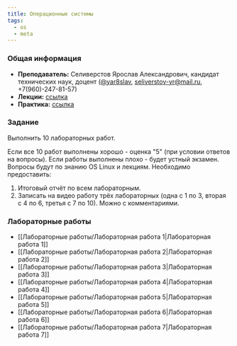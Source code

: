 ```yaml
---
title: Операционные системы
tags:
  - os
  - meta
---
```

### Общая информация
- **Преподаватель:** Селиверстов Ярослав Александрович, кандидат технических наук, доцент ([@yar8slav](https://t.me/yar8slav), seliverstov-yr@mail.ru, +7(960)-247-81-57)
- **Лекции:** [ссылка](https://drive.google.com/drive/folders/1Y45dJ1GP1vuXvmC8mOQWo7guClhe0P3S?usp=share_link%D1%91)
- **Практика:** [ссылка](https://drive.google.com/drive/u/0/folders/1KtIXPMwAwn8YoYwgieALY856_ARnmUj0)

### Задание
Выполнить 10 лабораторных работ.  

Если все 10 работ выполнены хорошо - оценка "5" (при условии ответов на вопросы).
Если работы выполнены плохо - будет устный экзамен.
Вопросы будут по знанию OS Linux и лекциям.
Необходимо предоставить:
1. Итоговый отчёт по всем лабораторным. 
2. Записать на видео работу трёх лабораторных (одна с 1 по 3, вторая с 4 по 6, третья с 7 по 10). Можно с комментариями. 

### Лабораторные работы  
- [[Лабораторные работы/Лабораторная работа 1|Лабораторная работа 1]]
- [[Лабораторные работы/Лабораторная работа 2|Лабораторная работа 2]]
- [[Лабораторные работы/Лабораторная работа 3|Лабораторная работа 3]]
- [[Лабораторные работы/Лабораторная работа 4|Лабораторная работа 4]]
- [[Лабораторные работы/Лабораторная работа 5|Лабораторная работа 5]]
- [[Лабораторные работы/Лабораторная работа 6|Лабораторная работа 6]]
- [[Лабораторные работы/Лабораторная работа 7|Лабораторная работа 7]]